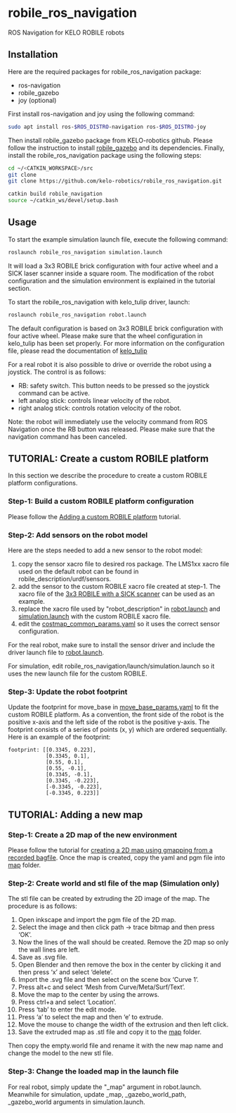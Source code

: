 # robile_ros_navigation

ROS Navigation for KELO ROBILE robots

## Installation
Here are the required packages for robile_ros_navigation package:
- ros-navigation
- robile_gazebo
- joy (optional)

First install ros-navigation and joy using the following command:

~~~ sh
sudo apt install ros-$ROS_DISTRO-navigation ros-$ROS_DISTRO-joy
~~~

Then install robile_gazebo package from KELO-robotics github.
Please follow the instruction to install [robile_gazebo](https://github.com/kelo-robotics/robile_gazebo.git) and its dependencies.
Finally, install the robile_ros_navigation package using the following steps:

~~~ sh
cd ~/<CATKIN_WORKSPACE>/src
git clone 
git clone https://github.com/kelo-robotics/robile_ros_navigation.git

catkin build robile_navigation
source ~/catkin_ws/devel/setup.bash
~~~

## Usage

To start the example simulation launch file, execute the following command:

~~~ sh
roslaunch robile_ros_navigation simulation.launch
~~~

It will load a 3x3 ROBILE brick configuration with four active wheel and a SICK laser scanner inside a square room.
The modification of the robot configuration and the simulation environment is explained in the tutorial section.

To start the robile_ros_navigation with kelo_tulip driver, launch:

~~~ sh
roslaunch robile_ros_navigation robot.launch
~~~

The default configuration is based on 3x3 ROBILE brick configuration with four active wheel.
Please make sure that the wheel configuration in kelo_tulip has been set properly.
For more information on the configuration file, please read the documentation of [kelo_tulip](https://github.com/kelo-robotics/kelo_tulip)

For a real robot it is also possible to drive or override the robot using a joystick.
The control is as follows:
- RB: safety switch. This button needs to be pressed so the joystick command can be active.
- left analog stick: controls linear velocity of the robot.
- right analog stick: controls rotation velocity of the robot.

Note: the robot will immediately use the velocity command from ROS Navigation once the RB button was released.
Please make sure that the navigation command has been canceled.

## TUTORIAL: Create a custom ROBILE platform

In this section we describe the procedure to create a custom ROBILE platform configurations.

### Step-1: Build a custom ROBILE platform configuration

Please follow the [Adding a custom ROBILE platform](https://github.com/kelo-robotics/robile_gazebo) tutorial.

### Step-2: Add sensors on the robot model

Here are the steps needed to add a new sensor to the robot model:
1. copy the sensor xacro file to desired ros package. The LMS1xx xacro file used on the default robot can be found in robile_description/urdf/sensors.
2. add the sensor to the custom ROBILE xacro file created at step-1. The xacro file of the [3x3 ROBILE with a SICK scanner](https://github.com/kelo-robotics/robile_description.git/robots/4_wheel_lidar_config.urdf.xacro) can be used as an example.
3. replace the xacro file used by "robot_description" in [robot.launch](launch/robot.launch) and [simulation.launch](launch/simulation.launch) with the custom ROBILE xacro file.
4. edit the [costmap_common_params.yaml](config/costmap_common_params.yaml) so it uses the correct sensor configuration.

For the real robot, make sure to install the sensor driver and include the driver launch file to [robot.launch](launch/robot.launch).

For simulation, edit robile_ros_navigation/launch/simulation.launch so it uses the new launch file for the custom ROBILE.

### Step-3: Update the robot footprint

Update the footprint for move_base in [move_base_params.yaml](config/move_base_params.yaml) to fit the custom ROBILE platform.
As a convention, the front side of the robot is the positive x-axis and the left side of the robot is the positive y-axis.
The footprint consists of a series of points (x, y) which are ordered sequentially. Here is an example of the footprint:

~~~
footprint: [[0.3345, 0.223],
            [0.3345, 0.1],
            [0.55, 0.1],
            [0.55, -0.1],
            [0.3345, -0.1],
            [0.3345, -0.223],
            [-0.3345, -0.223],
            [-0.3345, 0.223]]
~~~

## TUTORIAL: Adding a new map

### Step-1: Create a 2D map of the new environment

Please follow the tutorial for [creating a 2D map using gmapping from a recorded bagfile](http://wiki.ros.org/slam_gmapping/Tutorials/MappingFromLoggedData).
Once the map is created, copy the yaml and pgm file into [map](map/) folder.

### Step-2: Create world and stl file of the map (Simulation only)

The stl file can be created by extruding the 2D image of the map. The procedure is as follows:
1. Open inkscape and import the pgm file of the 2D map.
2. Select the image and then click path -> trace bitmap and then press ‘OK’.
3. Now the lines of the wall should be created. Remove the 2D map so only the wall lines are left.
4. Save as .svg file.
5. Open Blender and then remove the box in the center by clicking it and then press ‘x’ and select ‘delete’.
6. Import the .svg file and then select on the scene box ‘Curve 1’.
7. Press alt+c and select ‘Mesh from Curve/Meta/Surf/Text’.
8. Move the map to the center by using the arrows.
9. Press ctrl+a and select ‘Location’.
10. Press ‘tab’ to enter the edit mode.
11. Press ‘a’ to select the map and then ‘e’ to extrude.
12. Move the mouse to change the width of the extrusion and then left click.
13. Save the extruded map as .stl file and copy it to the [map](map/) folder.

Then copy the empty.world file and rename it with the new map name and change the model to the new stl file.

### Step-3: Change the loaded map in the launch file

For real robot, simply update the "_map" argument in robot.launch.
Meanwhile for simulation, update _map, _gazebo_world_path, _gazebo_world arguments in simulation.launch.



